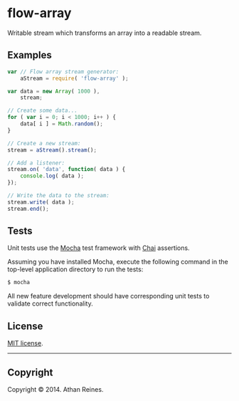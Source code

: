 flow-array
==========

Writable stream which transforms an array into a readable stream.


## Examples

``` javascript
var // Flow array stream generator:
	aStream = require( 'flow-array' );

var data = new Array( 1000 ),
	stream;

// Create some data...
for ( var i = 0; i < 1000; i++ ) {
	data[ i ] = Math.random();
}

// Create a new stream:
stream = aStream().stream();

// Add a listener:
stream.on( 'data', function( data ) {
	console.log( data );
});

// Write the data to the stream:
stream.write( data );
stream.end();
```

## Tests

Unit tests use the [Mocha](http://visionmedia.github.io/mocha) test framework with [Chai](http://chaijs.com) assertions.

Assuming you have installed Mocha, execute the following command in the top-level application directory to run the tests:

``` bash
$ mocha
```

All new feature development should have corresponding unit tests to validate correct functionality.


## License

[MIT license](http://opensource.org/licenses/MIT). 


---
## Copyright

Copyright &copy; 2014. Athan Reines.

